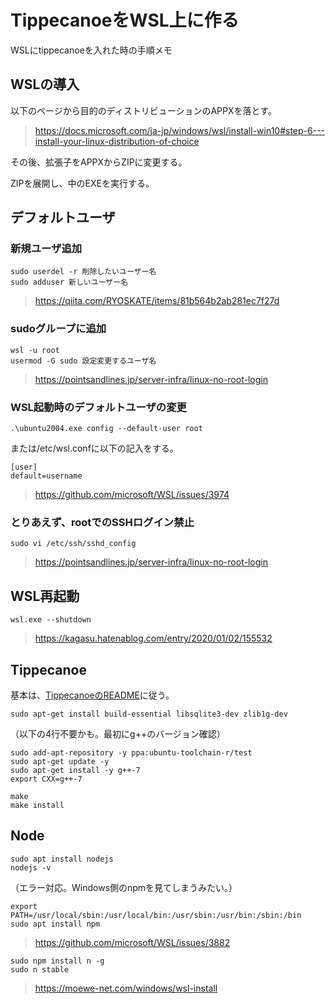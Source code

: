 # TippecanoeをWSL上に作る
WSLにtippecanoeを入れた時の手順メモ


## WSLの導入

以下のページから目的のディストリビューションのAPPXを落とす。
> https://docs.microsoft.com/ja-jp/windows/wsl/install-win10#step-6---install-your-linux-distribution-of-choice

その後、拡張子をAPPXからZIPに変更する。

ZIPを展開し、中のEXEを実行する。


## デフォルトユーザ

### 新規ユーザ追加
```
sudo userdel -r 削除したいユーザー名
sudo adduser 新しいユーザー名
```
> https://qiita.com/RYOSKATE/items/81b564b2ab281ec7f27d

### sudoグループに追加
```
wsl -u root
usermod -G sudo 設定変更するユーザ名
```
> https://pointsandlines.jp/server-infra/linux-no-root-login

### WSL起動時のデフォルトユーザの変更
```
.\ubuntu2004.exe config --default-user root
```
または/etc/wsl.confに以下の記入をする。
```
[user]
default=username
```
> https://github.com/microsoft/WSL/issues/3974

### とりあえず、rootでのSSHログイン禁止
```
sudo vi /etc/ssh/sshd_config
```
> https://pointsandlines.jp/server-infra/linux-no-root-login


## WSL再起動
```
wsl.exe --shutdown
```
> https://kagasu.hatenablog.com/entry/2020/01/02/155532


## Tippecanoe
基本は、[TippecanoeのREADME](https://github.com/mapbox/tippecanoe)に従う。
```
sudo apt-get install build-essential libsqlite3-dev zlib1g-dev
```
（以下の4行不要かも。最初にg++のバージョン確認）
```
sudo add-apt-repository -y ppa:ubuntu-toolchain-r/test
sudo apt-get update -y
sudo apt-get install -y g++-7
export CXX=g++-7
```
```
make
make install
```

## Node
```
sudo apt install nodejs
nodejs -v
```
（エラー対応。Windows側のnpmを見てしまうみたい。）
```
export PATH=/usr/local/sbin:/usr/local/bin:/usr/sbin:/usr/bin:/sbin:/bin
sudo apt install npm
```
> https://github.com/microsoft/WSL/issues/3882
```
sudo npm install n -g
sudo n stable
```
> https://moewe-net.com/windows/wsl-install
